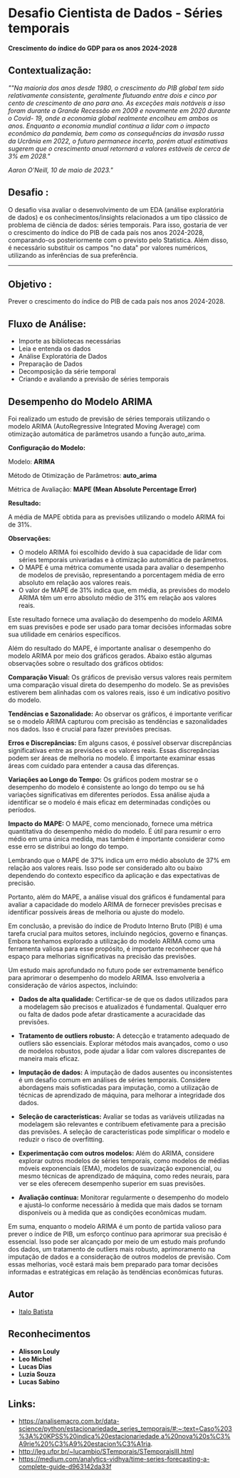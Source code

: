 # Desafio Cientista de Dados - Séries temporais

**Crescimento do índice do GDP para os anos 2024-2028**

## Contextualização:

_""Na maioria dos anos desde 1980, o crescimento do PIB global tem sido relativamente consistente, geralmente flutuando entre dois e cinco por cento de crescimento de ano para ano. As exceções mais notáveis ​​​​a isso foram durante a Grande Recessão em 2009 e novamente em 2020 durante o Covid- 19, onde a economia global realmente encolheu em ambos os anos. Enquanto a economia mundial continua a lidar com o impacto econômico da pandemia, bem como as consequências da invasão russa da Ucrânia em 2022, o futuro permanece incerto, porém atual estimativas sugerem que o crescimento anual retornará a valores estáveis ​​de cerca de 3% em 2028."_

_Aaron O'Neill, 10 de maio de 2023."_

## Desafio :

O desafio visa avaliar o desenvolvimento de um EDA (análise exploratória de dados) e os conhecimentos/insights relacionados a um tipo clássico de problema de ciência de dados: séries temporais. Para isso, gostaria de ver o crescimento do índice do PIB de cada país nos anos 2024-2028, comparando-os posteriormente com o previsto pelo Statistica. Além disso, é necessário substituir os campos "no data" por valores numéricos, utilizando as inferências de sua preferência.

-------------------

## Objetivo :

Prever o crescimento do índice do PIB de cada país nos anos 2024-2028.

## Fluxo de Análise:

 * Importe as bibliotecas necessárias
 * Leia e entenda os dados
 * Análise Exploratória de Dados
 * Preparação de Dados
 * Decomposição da série temporal
 * Criando e avaliando a previsão de séries temporais

## Desempenho do Modelo ARIMA

Foi realizado um estudo de previsão de séries temporais utilizando o modelo ARIMA (AutoRegressive Integrated Moving Average) com otimização automática de parâmetros usando a função auto_arima.

**Configuração do Modelo:**

Modelo: **ARIMA**

Método de Otimização de Parâmetros: **auto_arima**

Métrica de Avaliação: **MAPE (Mean Absolute Percentage Error)**

**Resultado:**

A média de MAPE obtida para as previsões utilizando o modelo ARIMA foi de 31%.

**Observações:**

  * O modelo ARIMA foi escolhido devido à sua capacidade de lidar com séries temporais univariadas e à otimização automática de parâmetros.
  * O MAPE é uma métrica comumente usada para avaliar o desempenho de modelos de previsão, representando a porcentagem média de erro absoluto em relação aos valores reais.
  * O valor de MAPE de 31% indica que, em média, as previsões do modelo ARIMA têm um erro absoluto médio de 31% em relação aos valores reais.
    
Este resultado fornece uma avaliação do desempenho do modelo ARIMA em suas previsões e pode ser usado para tomar decisões informadas sobre sua utilidade em cenários específicos.

Além do resultado do MAPE, é importante analisar o desempenho do modelo ARIMA por meio dos gráficos gerados. Abaixo estão algumas observações sobre o resultado dos gráficos obtidos:

**Comparação Visual:** Os gráficos de previsão versus valores reais permitem uma comparação visual direta do desempenho do modelo. Se as previsões estiverem bem alinhadas com os valores reais, isso é um indicativo positivo do modelo.

**Tendências e Sazonalidade:** Ao observar os gráficos, é importante verificar se o modelo ARIMA capturou com precisão as tendências e sazonalidades nos dados. Isso é crucial para fazer previsões precisas.

**Erros e Discrepâncias:** Em alguns casos, é possível observar discrepâncias significativas entre as previsões e os valores reais. Essas discrepâncias podem ser áreas de melhoria no modelo. É importante examinar essas áreas com cuidado para entender a causa das diferenças.

**Variações ao Longo do Tempo:** Os gráficos podem mostrar se o desempenho do modelo é consistente ao longo do tempo ou se há variações significativas em diferentes períodos. Essa análise ajuda a identificar se o modelo é mais eficaz em determinadas condições ou períodos.

**Impacto do MAPE:** O MAPE, como mencionado, fornece uma métrica quantitativa do desempenho médio do modelo. É útil para resumir o erro médio em uma única medida, mas também é importante considerar como esse erro se distribui ao longo do tempo.

Lembrando que o MAPE de 37% indica um erro médio absoluto de 37% em relação aos valores reais. Isso pode ser considerado alto ou baixo dependendo do contexto específico da aplicação e das expectativas de precisão.

Portanto, além do MAPE, a análise visual dos gráficos é fundamental para avaliar a capacidade do modelo ARIMA de fornecer previsões precisas e identificar possíveis áreas de melhoria ou ajuste do modelo.

Em conclusão, a previsão do índice de Produto Interno Bruto (PIB) é uma tarefa crucial para muitos setores, incluindo negócios, governo e finanças. Embora tenhamos explorado a utilização do modelo ARIMA como uma ferramenta valiosa para esse propósito, é importante reconhecer que há espaço para melhorias significativas na precisão das previsões.

Um estudo mais aprofundado no futuro pode ser extremamente benéfico para aprimorar o desempenho do modelo ARIMA. Isso envolveria a consideração de vários aspectos, incluindo:

 * **Dados de alta qualidade:** Certificar-se de que os dados utilizados para a modelagem são precisos e atualizados é fundamental. Qualquer erro ou falta de dados pode afetar drasticamente a acuracidade das previsões.

 * **Tratamento de outliers robusto:** A detecção e tratamento adequado de outliers são essenciais. Explorar métodos mais avançados, como o uso de modelos robustos, pode ajudar a lidar com valores discrepantes de maneira mais eficaz.

 * **Imputação de dados:** A imputação de dados ausentes ou inconsistentes é um desafio comum em análises de séries temporais. Considere abordagens mais sofisticadas para imputação, como a utilização de técnicas de aprendizado de máquina, para melhorar a integridade dos dados.

 * **Seleção de características:** Avaliar se todas as variáveis utilizadas na modelagem são relevantes e contribuem efetivamente para a precisão das previsões. A seleção de características pode simplificar o modelo e reduzir o risco de overfitting.

 * **Experimentação com outros modelos:** Além do ARIMA, considere explorar outros modelos de séries temporais, como modelos de médias móveis exponenciais (EMA), modelos de suavização exponencial, ou mesmo técnicas de aprendizado de máquina, como redes neurais, para ver se eles oferecem desempenho superior em suas previsões.

 * **Avaliação contínua:** Monitorar regularmente o desempenho do modelo e ajustá-lo conforme necessário à medida que mais dados se tornam disponíveis ou à medida que as condições econômicas mudam.

Em suma, enquanto o modelo ARIMA é um ponto de partida valioso para prever o índice de PIB, um esforço contínuo para aprimorar sua precisão é essencial. Isso pode ser alcançado por meio de um estudo mais profundo dos dados, um tratamento de outliers mais robusto, aprimoramento na imputação de dados e a consideração de outros modelos de previsão. Com essas melhorias, você estará mais bem preparado para tomar decisões informadas e estratégicas em relação às tendências econômicas futuras.

## Autor

* [Italo Batista](https://www.linkedin.com/in/italobatista/)

## Reconhecimentos

* **Alisson Louly**
* **Leo Michel**
* **Lucas Dias**
* **Luzia Souza**
* **Lucas Sabino**
  
## Links:


*   https://analisemacro.com.br/data-science/python/estacionariedade_series_temporais/#:~:text=Caso%203%3A%20KPSS%20indica%20estacionariedade,a%20nova%20s%C3%A9rie%20%C3%A9%20estacion%C3%A1ria.
*   http://leg.ufpr.br/~lucambio/STemporais/STemporaisIII.html
*   https://medium.com/analytics-vidhya/time-series-forecasting-a-complete-guide-d963142da33f

